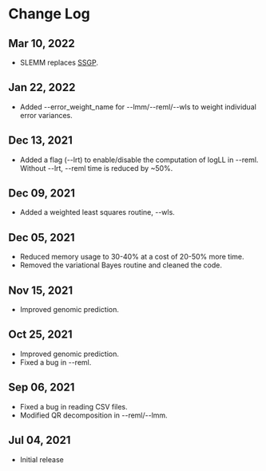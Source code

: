 # Change Log

## Mar 10, 2022
- SLEMM replaces [SSGP](https://github.com/jiang18/ssgp).

## Jan 22, 2022
- Added --error_weight_name for --lmm/--reml/--wls to weight individual error variances.

## Dec 13, 2021
- Added a flag (--lrt) to enable/disable the computation of logLL in --reml. Without --lrt, --reml time is reduced by ~50%.

## Dec 09, 2021
- Added a weighted least squares routine, --wls.

## Dec 05, 2021
- Reduced memory usage to 30-40% at a cost of 20-50% more time.
- Removed the variational Bayes routine and cleaned the code.

## Nov 15, 2021
- Improved genomic prediction.

## Oct 25, 2021
- Improved genomic prediction.
- Fixed a bug in --reml.

## Sep 06, 2021
- Fixed a bug in reading CSV files.
- Modified QR decomposition in --reml/--lmm.

## Jul 04, 2021
- Initial release
